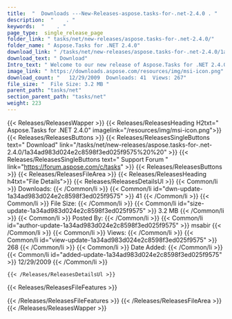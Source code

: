 ```yaml
---
title:  "  Downloads ---New-Releases-aspose.tasks-for-.net-2.4.0 . " 
description:  "    . " 
keywords:  "    . " 
page_type:  single_release_page
folder_link: " tasks/net/new-releases/aspose.tasks-for-.net-2.4.0/"
folder_name: " Aspose.Tasks for .NET 2.4.0"
download_link: " /tasks/net/new-releases/aspose.tasks-for-.net-2.4.0/1a34ad983d024e2c8598f3ed025f9575"
download_text: " Download"
Intro_text: " Welcome to our new release of Aspose.Tasks for .NET 2.4.0. This release introduc..."
image_link: " https://downloads.aspose.com/resources/img/msi-icon.png"
download_count: "   12/29/2009  Downloads: 41  Views: 267"
file_size: "  File Size: 3.2 MB "
parent_path: "tasks/net"
section_parent_path: "tasks/net"
weight: 223 
---
```


{{< Releases/ReleasesWapper >}}
  {{< Releases/ReleasesHeading H2txt=" Aspose.Tasks for .NET 2.4.0" imagelink="/resources/img/msi-icon.png">}}
  {{< Releases/ReleasesButtons >}}
    {{< Releases/ReleasesSingleButtons text=" Download" link="/tasks/net/new-releases/aspose.tasks-for-.net-2.4.0/1a34ad983d024e2c8598f3ed025f9575%20%20" >}}
    {{< Releases/ReleasesSingleButtons text=" Support Forum " link="https://forum.aspose.com/c/tasks" >}}
  {{< Releases/ReleasesButtons >}}
  {{< Releases/ReleasesFileArea >}}
    {{< Releases/ReleasesHeading h4txt="File Details">}}
    {{< Releases/ReleasesDetailsUl >}}
            {{< Common/li  >}} Downloads: {{< /Common/li >}} 
      {{< Common/li id="dwn-update-1a34ad983d024e2c8598f3ed025f9575" >}} 41 {{< /Common/li >}} 
      {{< Common/li  >}} File Size: {{< /Common/li >}} 
      {{< Common/li id="size-update-1a34ad983d024e2c8598f3ed025f9575" >}} 3.2 MB {{< /Common/li >}} 
      {{< Common/li  >}} Posted By: {{< /Common/li >}} 
      {{< Common/li id="author-update-1a34ad983d024e2c8598f3ed025f9575" >}} msabir {{< /Common/li >}} 
      {{< Common/li  >}} Views: {{< /Common/li >}} 
      {{< Common/li id="view-update-1a34ad983d024e2c8598f3ed025f9575" >}} 268 {{< /Common/li >}} 
      {{< Common/li  >}} Date Added: {{< /Common/li >}} 
      {{< Common/li id="added-update-1a34ad983d024e2c8598f3ed025f9575" >}} 12/29/2009 {{< /Common/li >}} 

    {{< /Releases/ReleasesDetailsUl >}}

  {{< Releases/ReleasesFileFeatures >}}
      
  {{< /Releases/ReleasesFileFeatures >}}
 {{< /Releases/ReleasesFileArea >}}
{{< /Releases/ReleasesWapper >}}



